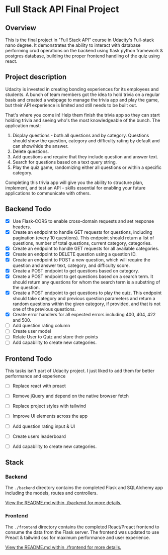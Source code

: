 # Full Stack API Final Project
## Overview
This is the final project in "Full Stack API" course in Udacity's Full-stack nano degree. It demonstrates the ability to interact with database performing crud operations on the backend using flask python framework & postgres database, building the proper frontend handling of the quiz using react.

## Project description
Udacity is invested in creating bonding experiences for its employees and students. A bunch of team members got the idea to hold trivia on a regular basis and created a  webpage to manage the trivia app and play the game, but their API experience is limited and still needs to be built out. 

That's where you come in! Help them finish the trivia app so they can start holding trivia and seeing who's the most knowledgeable of the bunch. The application must:

1) Display questions - both all questions and by category. Questions should show the question, category and difficulty rating by default and can show/hide the answer. 
2) Delete questions.
3) Add questions and require that they include question and answer text.
4) Search for questions based on a text query string.
5) Play the quiz game, randomizing either all questions or within a specific category. 

Completing this trivia app will give you the ability to structure plan, implement, and test an API - skills essential for enabling your future applications to communicate with others. 

## Backend Todo
- [x] Use Flask-CORS to enable cross-domain requests and set response headers. 
- [x] Create an endpoint to handle GET requests for questions, including pagination (every 10 questions). This endpoint should return a list of questions, number of total questions, current category, categories. 
- [x] Create an endpoint to handle GET requests for all available categories. 
- [x] Create an endpoint to DELETE question using a question ID. 
- [x] Create an endpoint to POST a new question, which will require the question and answer text, category, and difficulty score. 
- [x] Create a POST endpoint to get questions based on category. 
- [x] Create a POST endpoint to get questions based on a search term. It should return any questions for whom the search term is a substring of the question. 
- [x] Create a POST endpoint to get questions to play the quiz. This endpoint should take category and previous question parameters and return a random questions within the given category, if provided, and that is not one of the previous questions. 
- [x] Create error handlers for all expected errors including 400, 404, 422 and 500. 
- [ ] Add question rating column
- [ ] Create user model
- [ ] Relate User to Quiz and store their points
- [ ] Add capability to create new categories.

## Frontend Todo
This tasks isn't part of Udacity project. I just liked to add them for better performance and experience
- [ ] Replace react with preact
- [ ] Remove jQuery and depend on the native browser fetch
- [ ] Replace project styles with tailwind
- [ ] Improve UI elements across the app
- [ ] Add question rating input & UI
- [ ] Create users leaderboard
- [ ] Add capability to create new categories.


## Stack

### Backend
The `./backend` directory contains the completed Flask and SQLAlchemy app including the models, routes and controllers. 

[View the README.md within ./backend for more details.](./backend/README.md)

### Frontend
The `./frontend` directory contains the completed React/Preact frontend to consume the data from the Flask server.
The frontend was updated to use Preact & tailwind css for maximum performance and user experience.

[View the README.md within ./frontend for more details.](./frontend/README.md)
